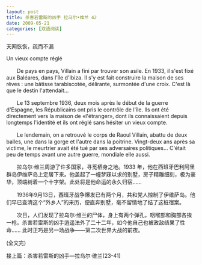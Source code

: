 ```yaml
---
layout: post
title: 杀害若雷斯的凶手 拉乌尔•维兰 42
date: 2009-05-21
categories: [双语阅读]  
---
```


天网恢恢，疏而不漏

Un vieux compte réglé

　　De pays en pays, Villain a fini par trouver son asile. En 1933, il s'est fixé aux Baléares, dans l'île d'Ibiza. Il s'y est fait construire la maison de ses rêves : une bâtisse tarabiscotée, délirante, surmontée d'une croix. C'est là que le destin l'attendait...

　　Le 13 septembre 1936, deux mois après le début de la guerre d'Espagne, les Républicains ont pris le contrôle de l'île. Ils ont été directement vers la maison de «l'étranger», dont ils connaissaient depuis longtemps l'identité et ils ont réglé sans hésiter un vieux compte.

　　Le lendemain, on a retrouvé le corps de Raoul Villain, abattu de deux balles, une dans la gorge et l'autre dans la poitrine. Vingt-deux ans après sa victime, le meurtrier avait été tué par ses adversaires politiques... C'était peu de temps avant une autre guerre, mondiale elle aussi.



　　拉乌尔·维兰周游了许多国家，寻觅栖身之地。1933 年，他在西班牙巴利阿里群岛伊维萨岛上定居下来。他盖起了一幢梦寐以求的别墅，房子精雕细刻，极为豪华，顶端树着一个十字架。此处将是他命运的永久归宿……

　　1936年9月13日，西班牙战争爆发已有两个月，共和党人控制了伊维萨岛。他们早已查清这个“外乡人”的来历，便直奔别墅，毫不留情地了结了这桩宿案。

　　次日，人们发现了拉乌尔·维兰的尸体，身上有两个弹孔，咽喉部和胸部各挨一枪。杀害若雷斯的凶手逍遥法外了二十二年，如今他自己也被政敌结果了性命…… 此时正巧是另一场战争——第二次世界大战的前夜。

(全文完)

接上篇：杀害若雷斯的凶手—拉乌尔·维兰(23-41)
